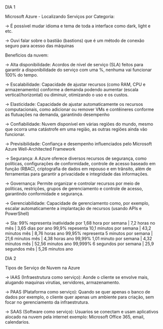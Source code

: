 DIA 1

Microsoft Azure - Localizando Serviços por Categoria:

-> É possível mudar idioma e tema de toda a interface como dark, light e etc.

-> Ouvi falar sobre o bastião (bastions) que é um método de conexão seguro para acesso das máquinas

Benefícios da nuvem:

-> Alta disponibilidade: Acordos de nível de serviço (SLA) feitos para garantir a disponibilidade do serviço com uma %, nenhuma vai funcionar 100% do tempo.

-> Escalabilidade: Capacidade de ajustar recursos (como RAM, CPU e armazenamento) conforme a demanda podendo aumentar (escala vertical/horizontal) ou diminuir, otimizando o uso e os custos.

-> Elasticidade: Capacidade de ajustar automaticamente os recursos computacionais, como adicionar ou remover VMs e contêineres conforme as flutuações na demanda, garantindo desempenho

-> Confiabilidade: Nuvem disponível em várias regiões do mundo, mesmo que ocorra uma catástrofe em uma região, as outras regiões ainda vão funcionar.

-> Previsibilidade: Confiança e desempenho influenciados pelo Microsoft Azure Well-Architected Framework

-> Segurança: A Azure oferece diversos recursos de segurança, como políticas, configurações de conformidade, controle de acesso baseado em função (RBAC), criptografia de dados em repouso e em trânsito, além de ferramentas para garantir a privacidade e integridade das informações.

-> Governança: Permite organizar e controlar recursos por meio de políticas, restrições, grupos de gerenciamento e controle de acesso, garantindo conformidade e segurança.

-> Gerenciabilidade: Capacidade de gerenciamento como, por exemplo, escalar automaticamente a implantação de recursos (usando APIs e PowerShell)

-> Sla: 99% representa inatividade por 1,68 hora por semana | 7,2 horas no mês | 3,65 dias por ano
        99,9% repesenta 10,1 minutos por semana | 43,2 minutos mês | 8,76 horas ano
        99,95% representa 5 minutos por semana | 21,6 minutos mês | 4,38 horas ano
        99,99% 1,01 minuto por semana | 4,32 minutos mês | 52,56 minutos ano
        99,999% 6 segundos por semana | 25,9 segundos mês | 5,26 minutos ano

DIA 2

Tipos de Serviço de Nuvem na Azure

-> IAAS (Infraestrutura como serviço): Aonde o cliente se envolve mais, alugando maquinas virutias, servidores, armazenamento.

-> PAAS (Plataforma como serviço): Quando se quer apenas o banco de dados por exemplo, o cliente quer apenas um ambiente para criação, sem focar no gerenciamento da infraestrutura.

-> SAAS (Software como serviço): Usuarios se conectam e usam aplicativos alocado na nuvem pela internet exemplo: Microsoft Office 365, email, calendarios.

